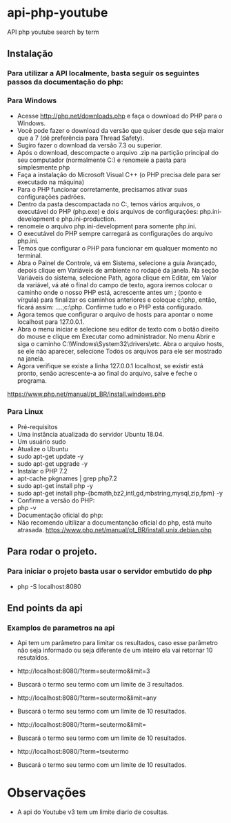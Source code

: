 # api-php-youtube
API php youtube search by term

## Instalação

### Para utilizar a API localmente, basta seguir os seguintes passos da documentação do php:

### Para Windows

- Acesse http://php.net/downloads.php e faça o download do PHP para o Windows.
- Você pode fazer o download da versão que quiser desde que seja maior que a 7 (dê preferência para Thread Safety).
- Sugiro fazer o download da versão 7.3 ou superior.
- Após o download, descompacte o arquivo .zip na partição principal do seu computador (normalmente C:) e renomeie a pasta para simplesmente php
- Faça a instalação do Microsoft Visual C++ (o PHP precisa dele para ser executado na máquina)
- Para o PHP funcionar corretamente, precisamos ativar suas configurações padrões.
- Dentro da pasta descompactada no C:, temos vários arquivos, o executável do PHP (php.exe) e dois arquivos de configurações: php.ini-development e php.ini-production.
- renomeie o arquivo php.ini-development para somente php.ini.
- O executável do PHP sempre carregará as configurações do arquivo php.ini.
- Temos que configurar o PHP para funcionar em qualquer momento no terminal.
- Abra o Painel de Controle, vá em Sistema, selecione a guia Avançado, depois clique em Variáveis de ambiente no rodapé da janela. Na seção Variáveis do sistema, selecione Path, agora clique em Editar, em Valor da variável, vá até o final do campo de texto, agora iremos colocar o caminho onde o nosso PHP está, acrescente antes um ; (ponto e vírgula) para finalizar os caminhos anteriores e coloque c:\php, então, ficará assim: ….;c:\php. Confirme tudo e o PHP está configurado.
- Agora temos que configurar o arquivo de hosts para apontar o nome localhost para 127.0.0.1.
- Abra o menu iniciar e selecione seu editor de texto com o botão direito do mouse e clique em Executar como administrador. No menu Abrir e siga o caminho C:\Windows\System32\drivers\etc. Abra o arquivo hosts, se ele não aparecer, selecione Todos os arquivos para ele ser mostrado na janela.
- Agora verifique se existe a linha 127.0.0.1 localhost, se existir está pronto, senão acrescente-a ao final do arquivo, salve e feche o programa.

https://www.php.net/manual/pt_BR/install.windows.php

### Para Linux

- Pré-requisitos
- Uma instância atualizada do servidor Ubuntu 18.04.
- Um usuário sudo
- Atualize o Ubuntu
- sudo apt-get update -y
- sudo apt-get upgrade -y
- Instalar o PHP 7.2
- apt-cache pkgnames | grep php7.2
- sudo apt-get install php -y
- sudo apt-get install php-{bcmath,bz2,intl,gd,mbstring,mysql,zip,fpm} -y
- Confirme a versão do PHP:
- php -v
- Documentação oficial do php:
- Não recomendo ultilizar a documentanção oficial do php, está muito atrasada.
https://www.php.net/manual/pt_BR/install.unix.debian.php


## Para rodar o projeto.

### Para iniciar o projeto basta usar o servidor embutido do php

- php -S localhost:8080

## End points da api

### Examplos de parametros na api

- Api tem um parâmetro para limitar os resultados, caso esse parâmetro não seja informado ou seja diferente de um inteiro ela vai retornar 10 resutaldos.
- http://localhost:8080/?term=seutermo&limit=3
- Buscará o termo seu termo com um limite de 3 resultados.

- http://localhost:8080/?term=seutermo&limit=any
- Buscará o termo seu termo com um limite de 10 resultados.

- http://localhost:8080/?term=seutermo&limit=
- Buscará o termo seu termo com um limite de 10 resultados.

- http://localhost:8080/?term=tseutermo
- Buscará o termo seu termo com um limite de 10 resultados.

# Observações

- A api do Youtube v3 tem um limite diario de cosultas.